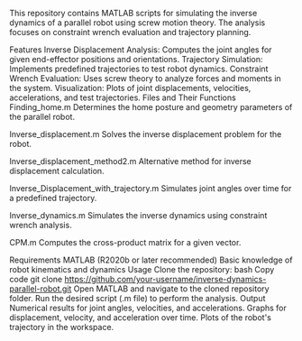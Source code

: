 This repository contains MATLAB scripts for simulating the inverse dynamics of a parallel robot using screw motion theory. The analysis focuses on constraint wrench evaluation and trajectory planning.

Features
Inverse Displacement Analysis: Computes the joint angles for given end-effector positions and orientations.
Trajectory Simulation: Implements predefined trajectories to test robot dynamics.
Constraint Wrench Evaluation: Uses screw theory to analyze forces and moments in the system.
Visualization: Plots of joint displacements, velocities, accelerations, and test trajectories.
Files and Their Functions
Finding_home.m
Determines the home posture and geometry parameters of the parallel robot.

Inverse_displacement.m
Solves the inverse displacement problem for the robot.

Inverse_displacement_method2.m
Alternative method for inverse displacement calculation.

Inverse_Displacement_with_trajectory.m
Simulates joint angles over time for a predefined trajectory.

Inverse_dynamics.m
Simulates the inverse dynamics using constraint wrench analysis.

CPM.m
Computes the cross-product matrix for a given vector.

Requirements
MATLAB (R2020b or later recommended)
Basic knowledge of robot kinematics and dynamics
Usage
Clone the repository:
bash
Copy code
git clone https://github.com/your-username/inverse-dynamics-parallel-robot.git
Open MATLAB and navigate to the cloned repository folder.
Run the desired script (.m file) to perform the analysis.
Output
Numerical results for joint angles, velocities, and accelerations.
Graphs for displacement, velocity, and acceleration over time.
Plots of the robot's trajectory in the workspace.
